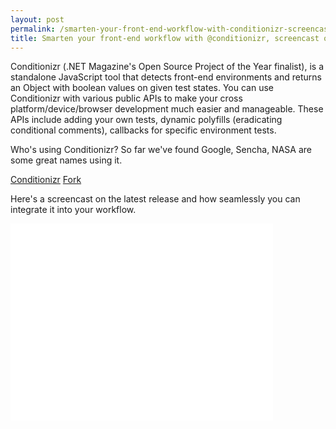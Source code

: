```yaml
---
layout: post
permalink: /smarten-your-front-end-workflow-with-conditionizr-screencast-on-all-the-apis
title: Smarten your front-end workflow with @conditionizr, screencast on all the APIs
---
```


Conditionizr (.NET Magazine's Open Source Project of the Year finalist), is a standalone JavaScript tool that detects front-end environments and returns an Object with boolean values on given test states. You can use Conditionizr with various public APIs to make your cross platform/device/browser development much easier and manageable. These APIs include adding your own tests, dynamic polyfills (eradicating conditional comments), callbacks for specific environment tests.

Who's using Conditionizr? So far we've found Google, Sencha, NASA are some great names using it.

<div class="download-box">
  <a href="//conditionizr.com">Conditionizr</a>
  <a href="//github.com/conditionizr/conditionizr">Fork</a>
</div>

Here's a screencast on the latest release and how seamlessly you can integrate it into your workflow.

<div class="screencast">
  <iframe width="420" height="315" src="//www.youtube.com/embed/mj4BIUxoEQY" frameborder="0" allowfullscreen></iframe>
</div>
